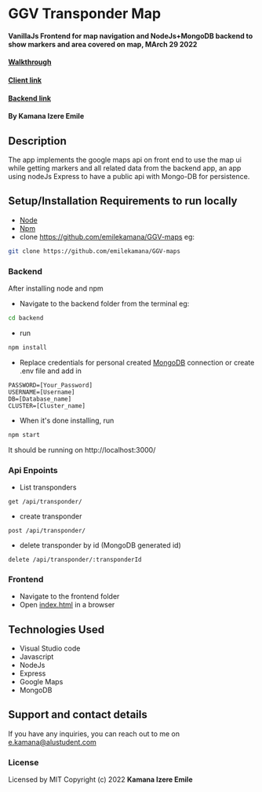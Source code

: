 # GGV Transponder Map
#### VanillaJs Frontend for map navigation and NodeJs+MongoDB backend to show markers and area covered on map, MArch 29 2022
#### [Walkthrough](https://www.loom.com/share/53e91879adbf473caa4f947a815c5bae)
#### [Client link](https://emile-ggv-client.herokuapp.com/)
#### [Backend link](https://emile-ggv-api.herokuapp.com/)
#### 
#### By **Kamana Izere Emile**


## Description
The app implements the google maps api on front end to use the map ui while getting markers and all related data from the backend app, an app using nodeJs Express to have a public api with Mongo-DB for persistence. 

## Setup/Installation Requirements to run locally
* [Node](https://nodejs.org/en/download/)
* [Npm](https://docs.npmjs.com/cli/v6/commands/npm-install)
* clone https://github.com/emilekamana/GGV-maps eg:
```bash
git clone https://github.com/emilekamana/GGV-maps
```

### Backend
After installing node and npm
* Navigate to the backend folder from the terminal 
eg: 
```bash
cd backend
```
* run 
```bash 
npm install
```
* Replace credentials for personal created [MongoDB](cloud.mongodb.com) connection or create .env file and add in 
```
PASSWORD=[Your_Password]
USERNAME=[Username]
DB=[Database_name]
CLUSTER=[Cluster_name]
```
* When it's done installing, run
```bash 
npm start
```
It should be running on http://localhost:3000/
### Api Enpoints
* List transponders
``` 
get /api/transponder/
```
* create transponder
``` 
post /api/transponder/
```
* delete transponder by id (MongoDB generated id)
``` 
delete /api/transponder/:transponderId
```
### Frontend
* Navigate to the frontend folder
* Open [index.html](frontend/index.html) in a browser

## Technologies Used
* Visual Studio code
* Javascript
* NodeJs
* Express
* Google Maps
* MongoDB
## Support and contact details
If you have any inquiries, you can reach out to me on [e.kamana@alustudent.com](e.kamana@alustudent.com)
### License
Licensed by MIT
Copyright (c) 2022 **Kamana Izere Emile**